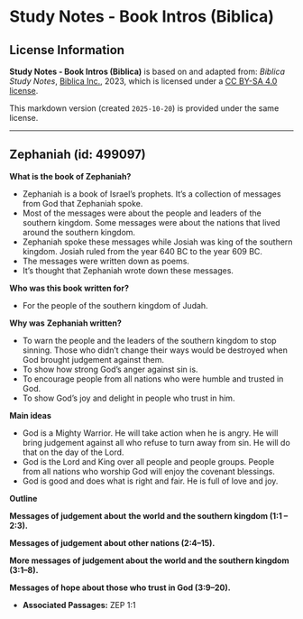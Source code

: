 # Study Notes - Book Intros (Biblica)

## License Information

**Study Notes - Book Intros (Biblica)** is based on and adapted from: _Biblica Study Notes_, [Biblica Inc.](https://www.biblica.com/), 2023, which is licensed under a [CC BY-SA 4.0 license](https://creativecommons.org/licenses/by-sa/4.0/legalcode.en).

This markdown version (created `2025-10-20`) is provided under the same license.



--------------------------------

## Zephaniah (id: 499097)

**What is the book of Zephaniah?**

* Zephaniah is a book of Israel’s prophets. It’s a collection of messages from God that Zephaniah spoke.
* Most of the messages were about the people and leaders of the southern kingdom. Some messages were about the nations that lived around the southern kingdom.
* Zephaniah spoke these messages while Josiah was king of the southern kingdom. Josiah ruled from the year 640 BC to the year 609 BC.
* The messages were written down as poems.
* It’s thought that Zephaniah wrote down these messages.

**Who was this book written for?**

* For the people of the southern kingdom of Judah.

**Why was** **Zephaniah written?**

* To warn the people and the leaders of the southern kingdom to stop sinning. Those who didn’t change their ways would be destroyed when God brought judgement against them.
* To show how strong God’s anger against sin is.
* To encourage people from all nations who were humble and trusted in God.
* To show God’s joy and delight in people who trust in him.

**Main ideas**

* God is a Mighty Warrior. He will take action when he is angry. He will bring judgement against all who refuse to turn away from sin. He will do that on the day of the Lord.
* God is the Lord and King over all people and people groups. People from all nations who worship God will enjoy the covenant blessings.
* God is good and does what is right and fair. He is full of love and joy.

**Outline**

**Messages of judgement about** **the world and the southern kingdom (1:1 – 2:3\).**

**Messages of judgement about other nations (2:4–15\).**

**More messages of judgement about the world and the southern kingdom (3:1–8\).**

**Messages of hope about those who trust in God (3:9–20\).**

* **Associated Passages:** ZEP 1:1

